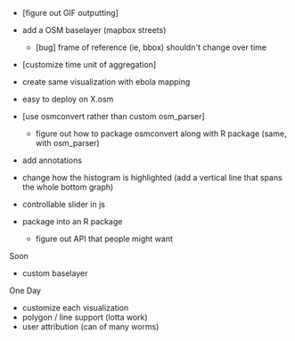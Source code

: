  * [figure out GIF outputting]
 * add a OSM baselayer (mapbox streets)
    * [bug] frame of reference (ie, bbox) shouldn't change over time
 * [customize time unit of aggregation]
 * create same visualization with ebola mapping

 * easy to deploy on X.osm
 * [use osmconvert rather than custom osm_parser]
   * figure out how to package osmconvert along with R package
   (same, with osm_parser)
 * add annotations

 * change how the histogram is highlighted (add a vertical line that spans the whole bottom graph)
 * controllable slider in js
 * package into an R package
   * figure out API that people might want

Soon
 * custom baselayer

One Day
 * customize each visualization 
 * polygon / line support (lotta work)
 * user attribution (can of many worms)
